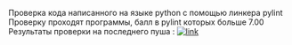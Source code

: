 Проверка кода написанного на языке python с помощью линкера pylint
Проверку проходят программы, балл в pylint которых больше 7.00
Результаты проверки на последнего пуша : [![link](https://github.com/andrey-andreu/linux-git1/actions/workflows/linter.yml/badge.svg)](https://github.com/andrey-andreu/linux-git1/actions/workflows/linter.yml)
